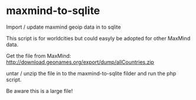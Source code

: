 maxmind-to-sqlite
=================

Import / update maxmind geoip data in to sqlite

This script is for worldcities but could easyly be adopted for other MaxMind data.

Get the file from MaxMind:
http://download.geonames.org/export/dump/allCountries.zip

untar / unzip the file in to the maxmind-to-sqlite filder and run the php script.

Be aware this is a large file!